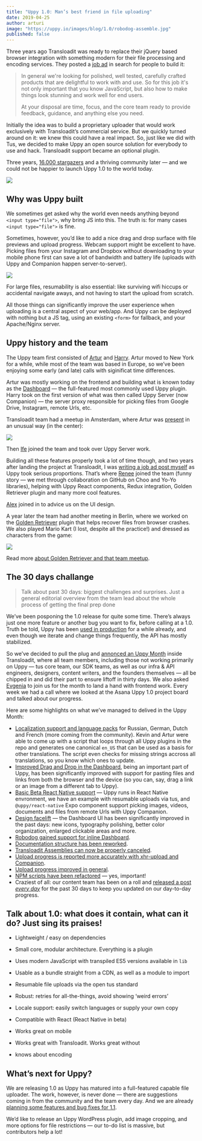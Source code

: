 ```yaml
---
title: "Uppy 1.0: Man’s best friend in file uploading"
date: 2019-04-25
author: arturi
image: "https://uppy.io/images/blog/1.0/robodog-assemble.jpg"
published: false
---
```


Three years ago Transloadit was ready to replace their jQuery based browser integration with something modern for their file processing and encoding services. They posted a [job ad](https://transloadit.com/jobs/2015-10-front-end-developer/) in search for people to build it:

> In general we're looking for polished, well tested, carefully crafted products that are delightful to work with and use. So for this job it's not only important that you know JavaScript, but also how to make things look stunning and work well for end users.
>
> At your disposal are time, focus, and the core team ready to provide feedback, guidance, and anything else you need.

Initially the idea was to build a proprietary uploader that would work exclusively with Transloadit’s commercial service. But we quickly turned around on it: we knew this could have a real impact. So, just like we did with Tus, we decided to make Uppy an open source solution for everybody to use and hack. Transloadit support became an optional plugin.

Three years, [16.000 stargazers](https://github.com/transloadit/uppy/stargazers) and a thriving community later — and we could not be happier to launch Uppy 1.0 to the world today.

<img src="/images/blog/1.0/uppy-dashboard-1.png">

<!--more-->

## Why was Uppy built

We sometimes get asked why the world even needs anything beyond `<input type="file">`, why bring JS into this. The truth is: for many cases `<input type="file">` is fine.

Sometimes, however, you’d like to add a nice drag and drop surface with file previews and upload progress. Webcam support might be excellent to have. Picking files from your Instagram and Dropbox without downloading to your mobile phone first can save a lot of bandwidth and battery life (uploads with Uppy and Companion happen server-to-server).

<img src="/images/blog/1.0/uppy-dashboard-2.png">

For large files, resumability is also essential: like surviving wifi hiccups or accidental navigate aways, and not having to start the upload from scratch.

All those things can significantly improve the user experience when uploading is a central aspect of your web/app. And Uppy can be deployed with nothing but a JS tag, using an existing `<form>` for fallback, and your Apache/Nginx server.

## Uppy history and the team

The Uppy team first consisted of [Artur](https://github.com/arturi) and [Harry](https://github.com/hedgerh). Artur moved to New York for a while, while most of the team was based in Europe, so we’ve been enjoying some early (and late) calls with siginificat time differences.

Artur was mostly working on the frontend and building what is known today as the [Dashboard](/examples/dashboard/) — the full-featured most commonly used Uppy plugin. Harry took on the first version of what was then called Uppy Server (now Companion) — the server proxy responsible for picking files from Google Drive, Instagram, remote Urls, etc.

Transloadit team had a meetup in Amsterdam, where Artur was [present](https://mobile.twitter.com/arturi/status/701394760796229632) in an unusual way (in the center):

<img src="/images/blog/1.0/amsterdam-team-meetup.jpg">

Then [Ife](https://github.com/ifedapoolarewaju) joined the team and took over Uppy Server work.

Building all these features properly took a lot of time though, and two years after landing the project at Transloadit, I was [writing a job ad post myself](https://transloadit.com/jobs/2017-02-open-source-frontend-dev/) as Uppy took serious proportions. That’s where [Renee](https://github.com/goto-bus-stop) joined the team (funny story — we met through collaboration on GitHub on Choo and Yo-Yo libraries), helping with Uppy React components, Redux integration, Golden Retriever plugin and many more cool features.

[Alex](https://zaytsev.io/) joined in to advice us on the UI design.

A year later the team had another meeting in Berlin, where we worked on the [Golden Retriever](/docs/golden-retriever/) plugin that helps recover files from browser crashes. We also played Mario Kart (I lost, despite all the practice!) and dressed as characters from the game:

<img src="/images/blog/1.0/uppy-team-kong.jpg">

Read more [about Golden Retriever and that team meetup](https://uppy.io/blog/2017/07/golden-retriever/).

## The 30 days challange

> Talk about past 30 days: biggest challenges and surprises. Just a general editorial overview from the team lead about the whole process of getting the final prep done

We’ve been posponing the 1.0 release for quite some time. There’s always just one more feature or another bug you want to fix, before calling at a 1.0. Truth be told, Uppy has been [used in production](https://github.com/transloadit/uppy#used-by) for a while already, and even though we iterate and change things frequently, the API has mostly stabilized.

So we’ve decided to pull the plug and [annonced an Uppy Month](https://uppy.io/blog/2019/03/liftoff-01/) inside Transloadit, where all team members, including those not working primarily on Uppy — tus core team, our SDK teams, as well as our infra & API engineers, designers, content writers, and the founders themselves — all be chipped in and did their part to ensure liftoff in thirty days. We also asked [Evgenia](http://github.com/lakesare) to join us for the month to land a hand with frontend work. Every week we had a call where we looked at the Asana Uppy 1.0 project board and talked about our progress.

Here are some highlights on what we’ve managed to delived in the Uppy Month:

- [Localization support and language packs](https://github.com/transloadit/uppy/pull/1443) for Russian, German, Dutch and French (more coming from the community). Kevin and Artur were able to come up with a script that loops through all Uppy plugins in the repo and generates one canonical `en_US` that can be used as a basis for other translations. The script even checks for missing strings accross all translations, so you know which ones to update.
- [Improved Drag and Drop in the Dashboard](https://github.com/transloadit/uppy/pull/1440), being an important part of Uppy, has been significantly improved with support for pasting files and links from both the browser and the device (so you can, say, drag a link or an image from a different tab to Uppy).
- [Basic Beta React Native support](https://github.com/transloadit/uppy/pull/988) — Uppy runs in React Native envronment, we have an example with resumable uploads via tus, and `@uppy/react-native` Expo component support picking images, videos, documents and files from remote Urls with Uppy Companion.
- [Design facelift](https://github.com/transloadit/uppy/pull/1442) — the Dashboard UI has been significantly improved in the past days: new icons, typography polishing, better color organization, enlarged clickable areas and more.
- [Robodog gained support for inline Dashboard](https://github.com/transloadit/uppy/pull/1450).
- [Documentation structure has been reworked](https://github.com/transloadit/uppy/pull/1405).
- [Transloadit Assemblies can now be properly canceled](https://github.com/transloadit/uppy/pull/1431).
- [Upload progress is reported more accurately with xhr-upload and Companion](https://github.com/transloadit/uppy/pull/1454).
- [Upload progress improved in general](https://github.com/transloadit/uppy/pull/1376).
- [NPM scripts have been refactored](https://github.com/transloadit/uppy/pull/1392) — yes, important!
- Craziest of all: our content team has been on a roll and [released a post *every day*](https://uppy.io/blog/2019/03/liftoff-01/) for the past 30 days to keep you updated on our day-to-day progress.

## Talk about 1.0: what does it contain, what can it do? Just sing its praises!

- Lightweight / easy on dependencies
- Small core, modular architecture. Everything is a plugin
- Uses modern JavaScript with transpiled ES5 versions available in `lib`
- Usable as a bundle straight from a CDN, as well as a module to import
- Resumable file uploads via the open tus standard
- Robust: retries for all-the-things, avoid showing ‘weird errors’
- Locale support: easily switch languages or supply your own copy
- Compatible with React (React Native in beta)
- Works great on mobile
- Works great with Transloadit. Works great without

- knows about encoding

## What’s next for Uppy?

We are releasing 1.0 as Uppy has matured into a full-featured capable file uploader. The work, however, is never done — there are suggestions coming in from the community and the team every day. And we are already [planning some features and bug fixes for 1.1](https://github.com/transloadit/uppy/blob/master/CHANGELOG.md#11).

We’d like to release an Uppy WordPress plugin, add image cropping, and more options for file restrictions — our to-do list is massive, but contributors help a lot!
